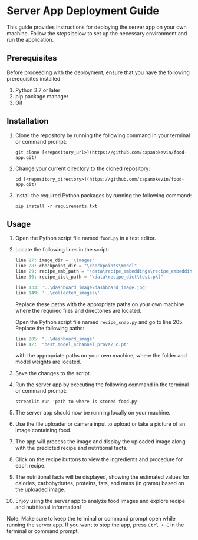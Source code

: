 # Server App Deployment Guide

This guide provides instructions for deploying the server app on your own machine. Follow the steps below to set up the necessary environment and run the application.

## Prerequisites

Before proceeding with the deployment, ensure that you have the following prerequisites installed:

1. Python 3.7 or later
2. pip package manager
3. Git

## Installation

1. Clone the repository by running the following command in your terminal or command prompt:
   ```
   git clone [<repository_url>](https://github.com/capanokevin/food-app.git)
   ```

2. Change your current directory to the cloned repository:
   ```
   cd [<repository_directory>](https://github.com/capanokevin/food-app.git)
   ```

3. Install the required Python packages by running the following command:
   ```
   pip install -r requirements.txt
   ```

## Usage

1. Open the Python script file named `food.py` in a text editor.

2. Locate the following lines in the script:

   ```python
   line 27: image_dir = '\images'
   line 28: checkpoint_dir = "\checkpoints\model"
   line 29: recipe_emb_path = "\data\recipe_embeddings\recipe_embeddings_feats_test.pkl" 
   line 30: recipe_dict_path = "\data\recipe_dict\test.pkl"
   
   line 133: '..\dashboard_image\dashboard_image.jpg'
   line 149: '..\collected_images\'
   ```

   Replace these paths with the appropriate paths on your own machine where the required files and directories are located.
   
   Open the Python script file named `recipe_snap.py` and go to line 205. Replace the following paths:
   ```python
   line 205: "..\dashboard_image"
   line 42:  "best_model_4channel_prova2_c.pt"
   ```
   with the appropriate paths on your own machine, where the folder and model weights are located.

3. Save the changes to the script.

4. Run the server app by executing the following command in the terminal or command prompt:
   ```
   streamlit run 'path to where is stored food.py'
   ```

5. The server app should now be running locally on your machine.

6. Use the file uploader or camera input to upload or take a picture of an image containing food.

7. The app will process the image and display the uploaded image along with the predicted recipe and nutritional facts.

8. Click on the recipe buttons to view the ingredients and procedure for each recipe.

9. The nutritional facts will be displayed, showing the estimated values for calories, carbohydrates, proteins, fats, and mass (in grams) based on the uploaded image.

10. Enjoy using the server app to analyze food images and explore recipe and nutritional information!

Note: Make sure to keep the terminal or command prompt open while running the server app. If you want to stop the app, press `Ctrl + C` in the terminal or command prompt.
